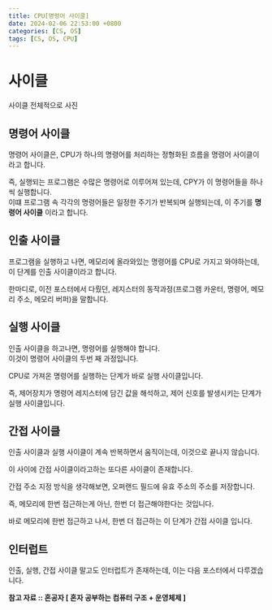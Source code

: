 ```yaml
---
title: CPU[명령어 사이클]
date: 2024-02-06 22:53:00 +0800
categories: [CS, OS]
tags: [CS, OS, CPU]
---
```

# 사이클
사이클 전체적으로 사진
## 명령어 사이클
명령어 사이클은, CPU가 하나의 명령어를 처리하는 정형화된 흐름을 명령어 사이클이라고 합니다.  

즉, 실행되는 프로그램은 수많은 명령어로 이루어져 있는데, CPY가 이 명령어들을 하나씩 실행합니다.  
이떄 프로그램 속 각각의 명령어들은 일정한 주기가 반복되며 실행되는데, 이 주기를 **명령어 사이클** 이라고 합니다.  

## 인출 사이클
프로그램을 실행하고 나면, 메모리에 올라와있는 명령어를 CPU로 가지고 와야하는데, 이 단계를 인출 사이클이라고 합니다.  

한마디로, 이전 포스터에서 다뤘던, 레지스터의 동작과정(프로그램 카운터, 명령어, 메모리 주소, 메모리 버퍼)을 말합니다.  

## 실행 사이클
인출 사이클을 하고나면, 명령어를 실행해야 합니다.  
이것이 명령어 사이클의 두번 째 과정입니다.   

CPU로 가져온 명령어를 실행하는 단계가 바로 실행 사이클입니다.  

즉, 제어장치가 명령어 레지스터에 담긴 값을 해석하고, 제어 신호를 발생시키는 단계가 실행 사이클입니다.  

## 간접 사이클
인출 사이클과 실행 사이클이 계속 반복하면서 움직이는데, 이것으로 끝나지 않습니다.  

이 사이에 간접 사이클이라고하는 또다른 사이클이 존재합니다.  

간접 주소 지정 방식을 생각해보면, 오퍼랜드 필드에 유효 주소의 주소를 저장합니다.  

즉, 메모리에 한번 접근하는게 아닌, 한번 더 접근해야한다는 것입니다.

바로 메모리에 한번 접근하고 나서, 한번 더 접근하는 이 단계가 간접 사이클 입니다.

## 인터럽트
인출, 실행, 간접 사이클 말고도 인터럽트가 존재하는데, 이는 다음 포스터에서 다루겠습니다.

**참고 자료 :: 혼공자 [ 혼자 공부하는 컴퓨터 구조 + 운영체제 ]**  